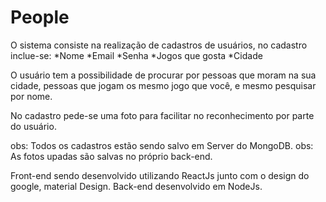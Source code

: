 # People
O sistema consiste na realização de cadastros de usuários, no cadastro inclue-se:
*Nome
*Email
*Senha
*Jogos que gosta
*Cidade

O usuário tem a possibilidade de procurar por pessoas que moram na sua cidade, pessoas
que jogam os mesmo jogo que você, e mesmo pesquisar por nome.

No cadastro pede-se uma foto para facilitar no reconhecimento por parte do usuário.

obs: Todos os cadastros estão sendo salvo em Server do MongoDB.
obs: As fotos upadas são salvas no próprio back-end.

Front-end sendo desenvolvido utilizando ReactJs junto com o design do google, material Design.
Back-end desenvolvido em NodeJs.
